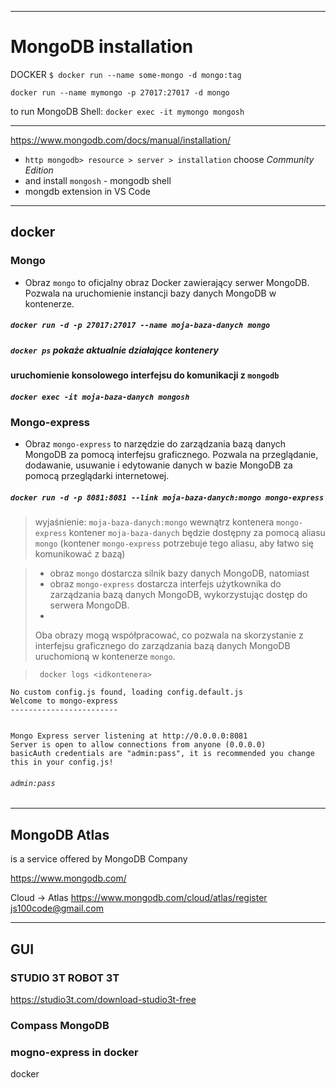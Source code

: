 

----
# MongoDB installation

DOCKER
`$ docker run --name some-mongo -d mongo:tag`

`docker run --name mymongo -p 27017:27017 -d mongo`

to run MongoDB Shell:
`docker exec -it mymongo mongosh`


----

https://www.mongodb.com/docs/manual/installation/

- `http mongodb> resource > server > installation` choose *Community Edition*
- and install `mongosh` - mongodb shell
- mongdb extension in VS Code


------------
## docker
### Mongo
- Obraz `mongo` to oficjalny obraz Docker zawierający serwer MongoDB. Pozwala na uruchomienie instancji bazy danych MongoDB w kontenerze.
##### `docker run -d -p 27017:27017 --name moja-baza-danych mongo`

##### `docker ps` pokaże aktualnie działające kontenery

#### uruchomienie konsolowego interfejsu do komunikacji z `mongodb`
##### `docker exec -it moja-baza-danych mongosh`




### Mongo-express
- Obraz `mongo-express` to narzędzie do zarządzania bazą danych MongoDB za pomocą interfejsu graficznego. Pozwala na przeglądanie, dodawanie, usuwanie i edytowanie danych w bazie MongoDB za pomocą przeglądarki internetowej.
##### `docker run -d -p 8081:8081 --link moja-baza-danych:mongo mongo-express`
> wyjaśnienie: `moja-baza-danych:mongo`
> wewnątrz kontenera `mongo-express`  kontener `moja-baza-danych` będzie dostępny za pomocą aliasu `mongo` (kontener `mongo-express`  potrzebuje tego aliasu, aby łatwo się komunikować z bazą)




> - obraz `mongo` dostarcza silnik bazy danych MongoDB, natomiast 
> - obraz `mongo-express` dostarcza interfejs użytkownika do zarządzania bazą danych MongoDB, wykorzystując dostęp do serwera MongoDB. 
> - 
> Oba obrazy mogą współpracować, co pozwala na skorzystanie z interfejsu graficznego do zarządzania bazą danych MongoDB uruchomioną w kontenerze `mongo`.


> ` docker logs <idkontenera>`
```
No custom config.js found, loading config.default.js
Welcome to mongo-express
------------------------


Mongo Express server listening at http://0.0.0.0:8081
Server is open to allow connections from anyone (0.0.0.0)
basicAuth credentials are "admin:pass", it is recommended you change this in your config.js!
```

###### `admin:pass`

---
## MongoDB Atlas
is a service offered by MongoDB Company

https://www.mongodb.com/

Cloud -> Atlas
https://www.mongodb.com/cloud/atlas/register
js100code@gmail.com

----
## GUI
### STUDIO 3T ROBOT 3T
https://studio3t.com/download-studio3t-free

### Compass MongoDB

### mogno-express in docker
docker








